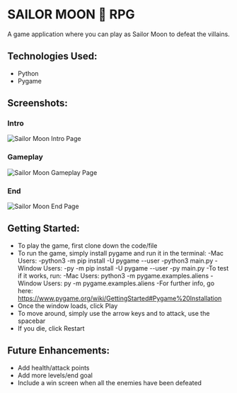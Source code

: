# SAILOR MOON 🌙 RPG
A game application where you can play as Sailor Moon to defeat the villains.

## Technologies Used:
- Python
- Pygame

## Screenshots: 
### Intro
![Sailor Moon Intro Page](https://user-images.githubusercontent.com/89497794/142810915-430e8e0a-3024-4110-8f7a-18afafb15f96.png)
### Gameplay
![Sailor Moon Gameplay Page](https://user-images.githubusercontent.com/89497794/142810924-28653f7c-968a-4137-b913-97e191f39d0a.png)
### End
![Sailor Moon End Page](https://user-images.githubusercontent.com/89497794/142810939-ce5295fd-8452-4781-93a1-359da5904d05.png)


## Getting Started:
- To play the game, first clone down the code/file
- To run the game, simply install pygame and run it in the terminal:
  -Mac Users:
    -python3 -m pip install -U pygame --user
    -python3 main.py
  -Window Users:
    -py -m pip install -U pygame --user
    -py main.py
   -To test if it works, run:
    -Mac Users: python3 -m pygame.examples.aliens
    -Window Users: py -m pygame.examples.aliens
      -For further info, go here: https://www.pygame.org/wiki/GettingStarted#Pygame%20Installation
- Once the window loads, click Play
- To move around, simply use the arrow keys and to attack, use the spacebar
- If you die, click Restart

## Future Enhancements:
- Add health/attack points
- Add more levels/end goal
- Include a win screen when all the enemies have been defeated

